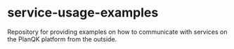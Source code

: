 # service-usage-examples
Repository for providing examples on how to communicate with services on the PlanQK platform from the outside. 
